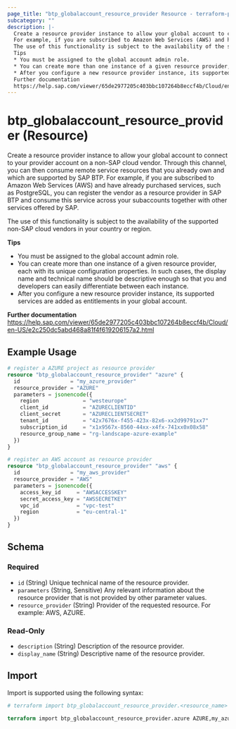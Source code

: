 ```yaml
---
page_title: "btp_globalaccount_resource_provider Resource - terraform-provider-btp"
subcategory: ""
description: |-
  Create a resource provider instance to allow your global account to connect to your provider account on a non-SAP cloud vendor. Through this channel, you can then consume remote service resources that you already own and which are supported by SAP BTP.
  For example, if you are subscribed to Amazon Web Services (AWS) and have already purchased services, such as PostgreSQL, you can register the vendor as a resource provider in SAP BTP and consume this service across your subaccounts together with other services offered by SAP.
  The use of this functionality is subject to the availability of the supported non-SAP cloud vendors in your country or region.
  Tips
  * You must be assigned to the global account admin role.
  * You can create more than one instance of a given resource provider, each with its unique configuration properties. In such cases, the display name and technical name should be descriptive enough so that you and developers can easily differentiate between each instance.
  * After you configure a new resource provider instance, its supported services are added as entitlements in your global account.
  Further documentation
  https://help.sap.com/viewer/65de2977205c403bbc107264b8eccf4b/Cloud/en-US/e2c250dc5abd468a81f4f619206157a2.html
---
```


# btp_globalaccount_resource_provider (Resource)

Create a resource provider instance to allow your global account to connect to your provider account on a non-SAP cloud vendor. Through this channel, you can then consume remote service resources that you already own and which are supported by SAP BTP.
For example, if you are subscribed to Amazon Web Services (AWS) and have already purchased services, such as PostgreSQL, you can register the vendor as a resource provider in SAP BTP and consume this service across your subaccounts together with other services offered by SAP.

The use of this functionality is subject to the availability of the supported non-SAP cloud vendors in your country or region.

__Tips__
* You must be assigned to the global account admin role.
* You can create more than one instance of a given resource provider, each with its unique configuration properties. In such cases, the display name and technical name should be descriptive enough so that you and developers can easily differentiate between each instance.
* After you configure a new resource provider instance, its supported services are added as entitlements in your global account.

__Further documentation__
https://help.sap.com/viewer/65de2977205c403bbc107264b8eccf4b/Cloud/en-US/e2c250dc5abd468a81f4f619206157a2.html

## Example Usage

```terraform
# register a AZURE project as resource provider
resource "btp_globalaccount_resource_provider" "azure" {
  id                = "my_azure_provider"
  resource_provider = "AZURE"
  parameters = jsonencode({
    region              = "westeurope"
    client_id           = "AZURECLIENTID"
    client_secret       = "AZURECLIENTSECRET"
    tenant_id           = "42x7676x-f455-423x-82x6-xx2d99791xx7"
    subscription_id     = "x1x9567x-8560-44xx-x4fx-741xx0x08x58"
    resource_group_name = "rg-landscape-azure-example"
  })
}

# register an AWS account as resource provider
resource "btp_globalaccount_resource_provider" "aws" {
  id                = "my_aws_provider"
  resource_provider = "AWS"
  parameters = jsonencode({
    access_key_id     = "AWSACCESSKEY"
    secret_access_key = "AWSSECRETKEY"
    vpc_id            = "vpc-test"
    region            = "eu-central-1"
  })
}
```

<!-- schema generated by tfplugindocs -->
## Schema

### Required

- `id` (String) Unique technical name of the resource provider.
- `parameters` (String, Sensitive) Any relevant information about the resource provider that is not provided by other parameter values.
- `resource_provider` (String) Provider of the requested resource. For example: AWS, AZURE.

### Read-Only

- `description` (String) Description of the resource provider.
- `display_name` (String) Descriptive name of the resource provider.

## Import

Import is supported using the following syntax:

```terraform
# terraform import btp_globalaccount_resource_provider.<resource_name> <resource_provider>,<unique_technical_name>

terraform import btp_globalaccount_resource_provider.azure AZURE,my_azure_provider
```
